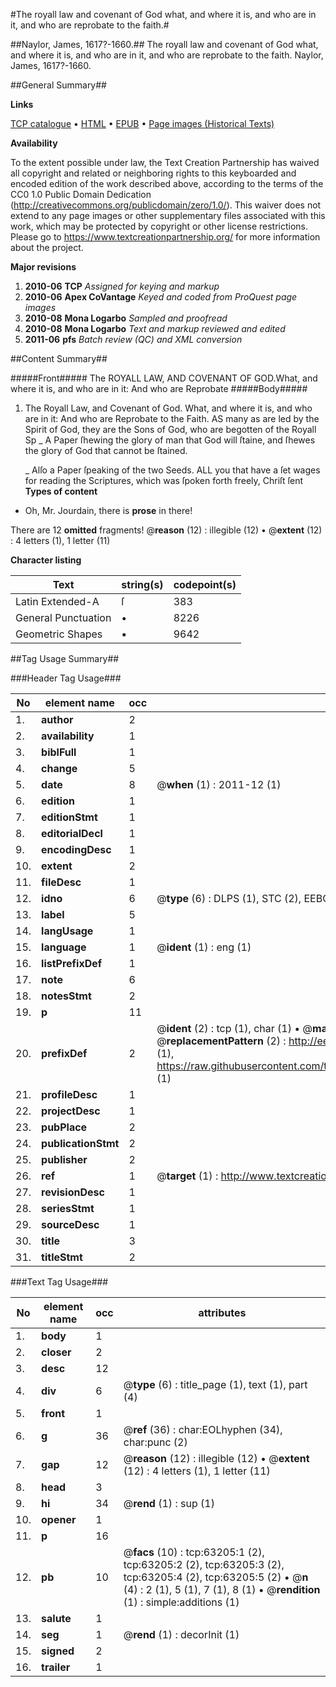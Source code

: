 #The royall law and covenant of God what, and where it is, and who are in it, and who are reprobate to the faith.#

##Naylor, James, 1617?-1660.##
The royall law and covenant of God what, and where it is, and who are in it, and who are reprobate to the faith.
Naylor, James, 1617?-1660.

##General Summary##

**Links**

[TCP catalogue](http://www.ota.ox.ac.uk/tcp/)  • 
[HTML](http://tei.it.ox.ac.uk/tcp/Texts-HTML/free/A52/A52713.html)  • 
[EPUB](http://tei.it.ox.ac.uk/tcp/Texts-EPUB/free/A52/A52713.epub) • 
[Page images (Historical Texts)](https://historicaltexts.jisc.ac.uk/eebo-12561239e)

**Availability**

To the extent possible under law, the Text Creation Partnership has waived all copyright and related or neighboring rights to this keyboarded and encoded edition of the work described above, according to the terms of the CC0 1.0 Public Domain Dedication (http://creativecommons.org/publicdomain/zero/1.0/). This waiver does not extend to any page images or other supplementary files associated with this work, which may be protected by copyright or other license restrictions. Please go to https://www.textcreationpartnership.org/ for more information about the project.

**Major revisions**

1. __2010-06__ __TCP__ *Assigned for keying and markup*
1. __2010-06__ __Apex CoVantage__ *Keyed and coded from ProQuest page images*
1. __2010-08__ __Mona Logarbo__ *Sampled and proofread*
1. __2010-08__ __Mona Logarbo__ *Text and markup reviewed and edited*
1. __2011-06__ __pfs__ *Batch review (QC) and XML conversion*

##Content Summary##

#####Front#####
The ROYALL LAW, AND COVENANT OF GOD.What, and where it is, and who are in it: And who are Reprobate 
#####Body#####

1. The Royall Law, and Covenant of God. What, and where it is, and who are in it: And who are Reprobate to the Faith.
AS many as are led by the Spirit of God, they are the Sons of God, who are begotten of the Royall Sp
    _ A Paper ſhewing the glory of man that God will ſtaine, and ſhewes the glory of God that cannot be ſtained.

    _ Alſo a Paper ſpeaking of the two Seeds.
ALL you that have a ſet wages for reading the Scriptures, which was ſpoken forth freely, Chriſt ſent
**Types of content**

  * Oh, Mr. Jourdain, there is **prose** in there!

There are 12 **omitted** fragments! 
 @__reason__ (12) : illegible (12)  •  @__extent__ (12) : 4 letters (1), 1 letter (11)

**Character listing**


|Text|string(s)|codepoint(s)|
|---|---|---|
|Latin Extended-A|ſ|383|
|General Punctuation|•|8226|
|Geometric Shapes|▪|9642|

##Tag Usage Summary##

###Header Tag Usage###

|No|element name|occ|attributes|
|---|---|---|---|
|1.|__author__|2||
|2.|__availability__|1||
|3.|__biblFull__|1||
|4.|__change__|5||
|5.|__date__|8| @__when__ (1) : 2011-12 (1)|
|6.|__edition__|1||
|7.|__editionStmt__|1||
|8.|__editorialDecl__|1||
|9.|__encodingDesc__|1||
|10.|__extent__|2||
|11.|__fileDesc__|1||
|12.|__idno__|6| @__type__ (6) : DLPS (1), STC (2), EEBO-CITATION (1), OCLC (1), VID (1)|
|13.|__label__|5||
|14.|__langUsage__|1||
|15.|__language__|1| @__ident__ (1) : eng (1)|
|16.|__listPrefixDef__|1||
|17.|__note__|6||
|18.|__notesStmt__|2||
|19.|__p__|11||
|20.|__prefixDef__|2| @__ident__ (2) : tcp (1), char (1)  •  @__matchPattern__ (2) : ([0-9\-]+):([0-9IVX]+) (1), (.+) (1)  •  @__replacementPattern__ (2) : http://eebo.chadwyck.com/downloadtiff?vid=$1&page=$2 (1), https://raw.githubusercontent.com/textcreationpartnership/Texts/master/tcpchars.xml#$1 (1)|
|21.|__profileDesc__|1||
|22.|__projectDesc__|1||
|23.|__pubPlace__|2||
|24.|__publicationStmt__|2||
|25.|__publisher__|2||
|26.|__ref__|1| @__target__ (1) : http://www.textcreationpartnership.org/docs/. (1)|
|27.|__revisionDesc__|1||
|28.|__seriesStmt__|1||
|29.|__sourceDesc__|1||
|30.|__title__|3||
|31.|__titleStmt__|2||


###Text Tag Usage###

|No|element name|occ|attributes|
|---|---|---|---|
|1.|__body__|1||
|2.|__closer__|2||
|3.|__desc__|12||
|4.|__div__|6| @__type__ (6) : title_page (1), text (1), part (4)|
|5.|__front__|1||
|6.|__g__|36| @__ref__ (36) : char:EOLhyphen (34), char:punc (2)|
|7.|__gap__|12| @__reason__ (12) : illegible (12)  •  @__extent__ (12) : 4 letters (1), 1 letter (11)|
|8.|__head__|3||
|9.|__hi__|34| @__rend__ (1) : sup (1)|
|10.|__opener__|1||
|11.|__p__|16||
|12.|__pb__|10| @__facs__ (10) : tcp:63205:1 (2), tcp:63205:2 (2), tcp:63205:3 (2), tcp:63205:4 (2), tcp:63205:5 (2)  •  @__n__ (4) : 2 (1), 5 (1), 7 (1), 8 (1)  •  @__rendition__ (1) : simple:additions (1)|
|13.|__salute__|1||
|14.|__seg__|1| @__rend__ (1) : decorInit (1)|
|15.|__signed__|2||
|16.|__trailer__|1||
